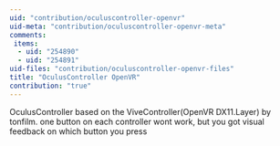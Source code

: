 ```yaml
---
uid: "contribution/oculuscontroller-openvr"
uid-meta: "contribution/oculuscontroller-openvr-meta"
comments: 
 items: 
  - uid: "254890"
  - uid: "254891"
uid-files: "contribution/oculuscontroller-openvr-files"
title: "OculusController OpenVR"
contribution: "true"
---
```


OculusController based on the ViveController(OpenVR DX11.Layer) by tonfilm. one button on each controller wont work, but you got visual feedback on which button you press